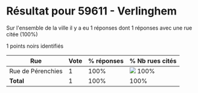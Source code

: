 # Résultat pour 59611 - Verlinghem

Sur l'ensemble de la ville il y a eu 1 réponses dont 1 réponses avec une rue citée (100%)

1 points noirs identifiés

| Rue | Vote | % réponses | % Nb rues cités|
|-----|------|------------|----------------|
| Rue de Pérenchies | 1 | 100% | <img src="../../img/bar_100.gif" />&nbsp;100%|
| **Total** | 1 | 100% | 100%|
